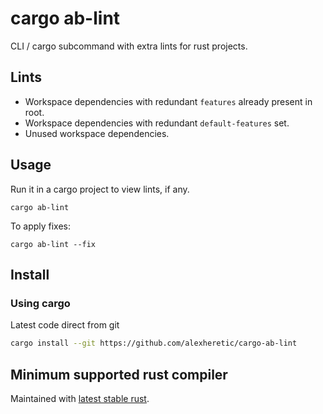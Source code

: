 # cargo ab-lint
CLI / cargo subcommand with extra lints for rust projects.

## Lints
* Workspace dependencies with redundant `features` already present in root.
* Workspace dependencies with redundant `default-features` set.
* Unused workspace dependencies.

## Usage
Run it in a cargo project to view lints, if any.
```
cargo ab-lint
```

To apply fixes:
```
cargo ab-lint --fix
```

## Install
### Using cargo
<!-- Latest release
```sh
cargo install cargo-ab-lint
``` -->

Latest code direct from git
```sh
cargo install --git https://github.com/alexheretic/cargo-ab-lint
```

## Minimum supported rust compiler
Maintained with [latest stable rust](https://gist.github.com/alexheretic/d1e98d8433b602e57f5d0a9637927e0c).
